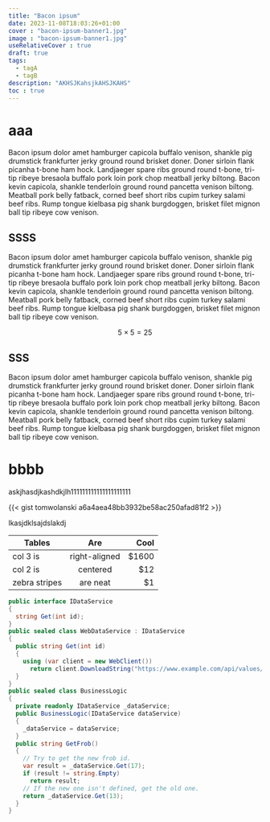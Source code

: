 ```yaml
---
title: "Bacon ipsum"
date: 2023-11-08T18:03:26+01:00
cover : "bacon-ipsum-banner1.jpg"
image : "bacon-ipsum-banner1.jpg"
useRelativeCover : true
draft: true
tags:
  - tagA
  - tagB
description: "AKHSJKahsjkAHSJKAHS"
toc : true
---
```


# aaa

Bacon ipsum dolor amet hamburger capicola buffalo venison, shankle pig drumstick frankfurter jerky ground round brisket doner. Doner sirloin flank picanha t-bone ham hock. Landjaeger spare ribs ground round t-bone, tri-tip ribeye bresaola buffalo pork loin pork chop meatball jerky biltong. Bacon kevin capicola, shankle tenderloin ground round pancetta venison biltong. Meatball pork belly fatback, corned beef short ribs cupim turkey salami beef ribs. Rump tongue kielbasa pig shank burgdoggen, brisket filet mignon ball tip ribeye cow venison.

## SSSS

Bacon ipsum dolor amet hamburger capicola buffalo venison, shankle pig drumstick frankfurter jerky ground round brisket doner. Doner sirloin flank picanha t-bone ham hock. Landjaeger spare ribs ground round t-bone, tri-tip ribeye bresaola buffalo pork loin pork chop meatball jerky biltong. Bacon kevin capicola, shankle tenderloin ground round pancetta venison biltong. Meatball pork belly fatback, corned beef short ribs cupim turkey salami beef ribs. Rump tongue kielbasa pig shank burgdoggen, brisket filet mignon ball tip ribeye cow venison.

$$ 5 \times 5 = 25 $$

## SSS

Bacon ipsum dolor amet hamburger capicola buffalo venison, shankle pig drumstick frankfurter jerky ground round brisket doner. Doner sirloin flank picanha t-bone ham hock. Landjaeger spare ribs ground round t-bone, tri-tip ribeye bresaola buffalo pork loin pork chop meatball jerky biltong. Bacon kevin capicola, shankle tenderloin ground round pancetta venison biltong. Meatball pork belly fatback, corned beef short ribs cupim turkey salami beef ribs. Rump tongue kielbasa pig shank burgdoggen, brisket filet mignon ball tip ribeye cow venison.



# bbbb
askjhasdjkashdkjlh111111111111111111111

{{< gist tomwolanski a6a4aea48bb3932be58ac250afad81f2 >}}


lkasjdklsajdslakdj

| Tables        | Are           | Cool  |
| ------------- |:-------------:| -----:|
| col 3 is      | right-aligned | $1600 |
| col 2 is      | centered      |   $12 |
| zebra stripes | are neat      |    $1 |



```csharp
public interface IDataService
{
  string Get(int id);
}
public sealed class WebDataService : IDataService
{
  public string Get(int id)
  {
    using (var client = new WebClient())
      return client.DownloadString("https://www.example.com/api/values/" + id);
  }
}
public sealed class BusinessLogic
{
  private readonly IDataService _dataService;
  public BusinessLogic(IDataService dataService)
  {
    _dataService = dataService;
  }
  public string GetFrob()
  {
    // Try to get the new frob id.
    var result = _dataService.Get(17);
    if (result != string.Empty)
      return result;
    // If the new one isn't defined, get the old one.
    return _dataService.Get(13);
  }
}

```